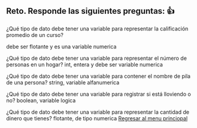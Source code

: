 ## Reto. Responde las siguientes preguntas: 👍
¿Qué tipo de dato debe tener una variable para representar la calificación promedio de un
curso?

debe ser flotante y es una variable numerica

¿Qué tipo de dato debe tener una variable para representar el número de personas en un
hogar?
int, entera y debe ser variable numerica

¿Qué tipo de dato debe tener una variable para contener el nombre de pila de una persona?
string, variable alfanumerica

¿Qué tipo de dato debe tener una variable para registrar si está lloviendo o no?
boolean, variable logica

¿Qué tipo de dato debe tener una variable para representar la cantidad de dinero que
tienes?
flotante, de tipo numerica
[Regresar al menu princiopal](https://github.com/escuelaDeCodigoMargaritaMaza/escuela_de_codigo/tree/main/PENSAMIENTO_COMPUTACIONAL)
